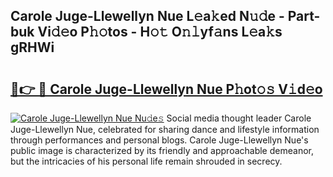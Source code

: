 ## Carole Juge-Llewellyn Nue L𝚎a𝚔ed N𝚞𝚍e - Part-buk Vi𝚍𝚎o P𝚑𝚘tos - H𝚘𝚝 O𝚗𝚕yf𝚊ns L𝚎a𝚔s gRHWi

# <h2><a href="http://kf1gmf2.oniu.top/?m=Carole+Juge-Llewellyn+Nue">🔗👉 🔴 Carole Juge-Llewellyn Nue P𝚑ot𝚘𝚜 V𝚒d𝚎o</a></h2>

[![Carole Juge-Llewellyn Nue Nu𝚍e𝚜](https://i.imgur.com/0qMVB7G.gif)](http://kf1gmf2.oniu.top/?m=Carole+Juge-Llewellyn+Nue)
Social media thought leader Carole Juge-Llewellyn Nue, celebrated for sharing dance and lifestyle information through performances and personal blogs. Carole Juge-Llewellyn Nue's public image is characterized by its friendly and approachable demeanor, but the intricacies of his personal life remain shrouded in secrecy.  
